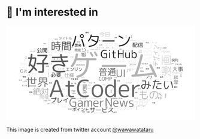 # 🧠 I'm interested in

![wordcloud](./word_cloud/word_cloud.png)

This image is created from twitter account [@wawawatataru](https://twitter.com/wawawatataru)
